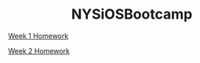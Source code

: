 <h1 align="center">NYSiOSBootcamp</h1>

<a href="https://github.com/HaruoKing/NYSiOSBootcamp/tree/main/Week%201%20"> Week 1 Homework </a>

<a href="https://github.com/HaruoKing/NYSiOSBootcamp/tree/main/Week%202"> Week 2 Homework </a>
